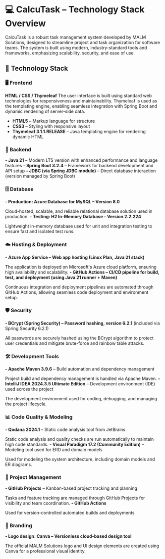 # 💻 CalcuTask – Technology Stack Overview
CalcuTask is a robust task management system developed by MALM Solutions, designed to streamline project and task organization for software teams. The system is built using modern, industry-standard tools and frameworks, emphasizing scalability, security, and ease of use.

## 🧱 Technology Stack
### 🖥️ Frontend
**HTML / CSS / Thymeleaf**
The user interface is built using standard web technologies for responsiveness and maintainability. Thymeleaf is used as the templating engine, enabling seamless integration with Spring Boot and dynamic rendering of server-side data.
- **HTML5** – Markup language for structure
- **CSS3** – Styling with responsive layout
- **Thymeleaf 3.1.1.RELEASE** – Java templating engine for rendering dynamic HTML

### 🔧 Backend
**- Java 21** – Modern LTS version with enhanced performance and language features
**- Spring Boot 3.2.4** – Framework for backend development and API setup
**- JDBC (via Spring JDBC module)** – Direct database interaction (version managed by Spring Boot)

### 🗄️ Database
**- Production: Azure Database for MySQL – Version 8.0**

  Cloud-hosted, scalable, and reliable relational database solution used in production.
**- Testing: H2 In-Memory Database – Version 2.2.224**

  Lightweight in-memory database used for unit and integration testing to ensure fast and isolated test runs.

### ☁️ Hosting & Deployment
**- Azure App Service – Web app hosting (Linux Plan, Java 21 stack)**

  The application is deployed on Microsoft's Azure cloud platform, ensuring high availability and scalability.
**- GitHub Actions – CI/CD pipeline for build, test, and deployment (using Java 21 runner + Maven)**

  Continuous integration and deployment pipelines are automated through GitHub Actions, allowing seamless code deployment and environment setup.

### 🛡️ Security
**- BCrypt (Spring Security) – Password hashing, version 6.2.1** (included via Spring Security 6.2.1)

  All passwords are securely hashed using the BCrypt algorithm to protect user credentials and mitigate brute-force and rainbow table attacks.

### 🛠️ Development Tools
**- Apache Maven 3.9.6** – Build automation and dependency management

  Project build and dependency management is handled via Apache Maven.
**- IntelliJ IDEA 2024.3.5 Ultimate Edition** – Development environment (IDE) used across the project

  The development environment used for coding, debugging, and managing the project lifecycle.

### 📊 Code Quality & Modeling
**- Qodana 2024.1** – Static code analysis tool from JetBrains

  Static code analysis and quality checks are run automatically to maintain high code standards.
**- Visual Paradigm 17.2 (Community Edition)** – Modeling tool used for ERD and domain models

  Used for modeling the system architecture, including domain models and ER diagrams.

### 📌 Project Management
**- GitHub Projects** – Kanban-based project tracking and planning

  Tasks and feature tracking are managed through GitHub Projects for visibility and team coordination.
**- GitHub Actions**

  Used for version-controlled automated builds and deployments

### 🎨 Branding
**- Logo design: Canva – Versionless cloud-based design tool**

  The official MALM Solutions logo and UI design elements are created using Canva for a professional visual identity.
